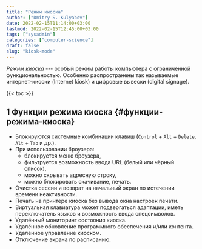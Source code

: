 ```yaml
---
title: "Режим киоска"
author: ["Dmitry S. Kulyabov"]
date: 2022-02-15T11:14:00+03:00
lastmod: 2022-02-15T12:45:00+03:00
tags: ["sysadmin"]
categories: ["computer-science"]
draft: false
slug: "kiosk-mode"
---
```


_Режим киоска_ --- особый режим работы компьютера с ограниченной функциональностью. Особенно распространены так называемые интернет-киоски (Internet kiosk) и цифровые вывески (digital signage).

<!--more-->

{{< toc >}}


## <span class="section-num">1</span> Функции режима киоска {#функции-режима-киоска}

-   Блокируются системные комбинации клавиш (`Control` + `Alt` + `Delete`, `Alt` + `Tab` и др.).
-   При использовании броузера:
    -   блокируется меню броузера,
    -   фильтруется возможность ввода URL (белый или чёрный список),
    -   можно скрывать адресную строку,
    -   можно блокировать скачивание, печать.
-   Очистка сессии и возврат на начальный экран по истечении времени неактивности.
-   Печать на принтере киоска без вывода окна настроек печати.
-   Виртуальная клавиатура может подвергаться адаптации, иметь переключатель языков и возможность ввода спецсимволов.
-   Удалённый мониторинг состояния киоска.
-   Удалённое обновление программного обеспечения и/или контента.
-   Удалённое управление киоском.
-   Отключение экрана по расписанию.
